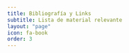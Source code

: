 ```yaml
---
title: Bibliografía y Links
subtitle: Lista de material relevante
layout: "page"
icon: fa-book
order: 3
---
```


